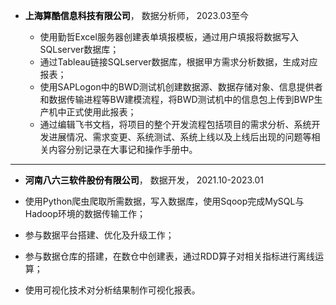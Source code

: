 - **<font color="black">上海算酷信息科技有限公司</font>**， 数据分析师， 2023.03至今

  - 使用勤哲Excel服务器创建表单填报模板，通过用户填报将数据写入SQLserver数据库；
  - 通过Tableau链接SQLserver数据库，根据甲方需求分析数据，生成对应报表；
  - 使用SAPLogon中的BWD测试机创建数据源、数据存储对象、信息提供者和数据传输进程等BW建模流程，将BWD测试机中的信息包上传到BWP生产机中正式使用此报表；
  - 通过编辑飞书文档，将项目的整个开发流程包括项目的需求分析、系统开发进展情况、需求变更、系统测试、系统上线以及上线后出现的问题等相关内容分别记录在大事记和操作手册中。
 
 ***
 
 - **<font color="black">河南八六三软件股份有限公司</font>**， 数据开发， 2021.10-2023.01

  - 使用Python爬虫爬取所需数据，写入数据库，使用Sqoop完成MySQL与Hadoop环境的数据传输工作；
  - 参与数据平台搭建、优化及升级工作；
  - 参与数据仓库的搭建，在数仓中创建表，通过RDD算子对相关指标进行离线运算；
  - 使用可视化技术对分析结果制作可视化报表。